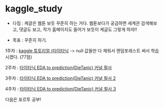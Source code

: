 # kaggle_study 
* 다짐 : 케글은 웹툰 보듯 꾸준히 하는 거다. 웹툰보다가 궁금하면 세계관 검색해보고, 댓글도 보고, 작가 홈페이지도 들어가 보듯이 케글도 그렇게 하자!! 

* 목표 : 꾸준히 하기.

1주차 : [kaggle 튜토리얼 (타이타닉](Titanic_Competition_Kaggle.ipynb)
-> null 값들만 다 채워서 랜덤포레스트 써서 학습시켰다. (77점) 

2주차 : [타이타닉 EDA to prediction(DieTanic) 커널 필사](../master/eda-to-prediction-dietanic-jonghyuk%20_4d.ipynb)

3주차 : [타이타닉 EDA to prediction(DieTanic) 커널 필사 2](eda-to-prediction-dietanic-jonghyuk%20_5d.ipynb)

4주차 : [타이타닉 EDA to prediction(DieTanic) 커널 필사 3](eda-to-prediction-dietanic-jonghyuk%20_6d.ipynb)

다음은 포르투 공부!
